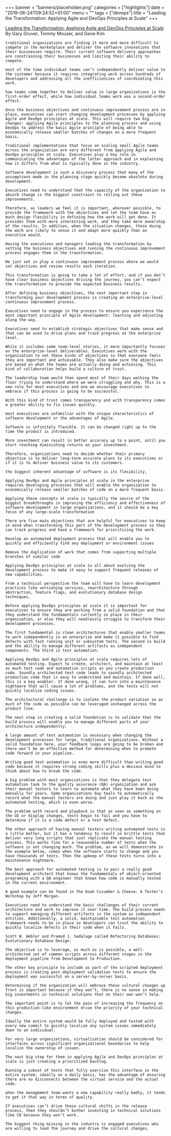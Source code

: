 +++
banner = "banners/placeholder.png"
categories = ["highlights"]
date = "2019-06-24T09:24:52+01:00"
menu = ""
tags = ["devops"]
title = "Leading the Transformation: Applying Agile and DevOps Principles at Scale"
+++

[Leading the Transformation: Applying Agile and DevOps Principles at Scale](https://amzn.to/2Qgl0E9)
By Gary Gruver, Tommy Mouser, and Gene Kim


```traditional organizations are finding it more and more difficult to compete in the marketplace and deliver the software innovations that their businesses require. Their current software delivery approaches are constraining their businesses and limiting their ability to compete.```
                

```most of the time individual teams can’t independently deliver value to the customer because it requires integrating work across hundreds of developers and addressing all the inefficiencies of coordinating this work.```
                

```how teams come together to deliver value in large organizations is the first-order effect, while how individual teams work was a second-order effect.```
                

```Once the business objectives and continuous improvement process are in place, executives can start changing development processes by applying Agile and DevOps principles at scale. This will require two big changes: applying Agile principles to the planning process and using DevOps to address the basic Agile principle of being able to economically release smaller batches of changes on a more frequent basis.```
                

```Traditional implementations that focus on scaling small Agile teams across the organization are very different from applying Agile and DevOps principles at scale. Executives play a key role in communicating the advantages of the latter approach and in explaining how it differs from what is typically done in the industry.```
                

```Software development is such a discovery process that many of the assumptions made in the planning stage quickly become obsolete during development.```
                

```Executives need to understand that the capacity of the organization to absorb change is the biggest constraint to rolling out these improvements.```
                

```Therefore, as leaders we feel it is important, wherever possible, to provide the framework with the objectives and let the team have as much design flexibility in defining how the work will get done. It provides them with more interesting work, and they take more ownership of the results. In addition, when the situation changes, those doing the work are likely to sense it and adapt more quickly than an executive would.```
                

```Having the executives and managers leading the transformation by setting the business objectives and running the continuous improvement process engages them in the transformation.```
                

```We just set in play a continuous improvement process where we would set objectives and review results each iteration.```
                

```This transformation is going to take a lot of effort, and if you don’t have clear business objectives driving the journey, you can’t expect the transformation to provide the expected business results.```
                

```After defining business objectives, the next important step in transforming your development process is creating an enterprise-level continuous improvement process.```
                

```Executives need to engage in the process to ensure you experience the most important principle of Agile development: learning and adjusting along the way.```
                

```Executives need to establish strategic objectives that make sense and that can be used to drive plans and track progress at the enterprise level.```
                

```While it includes some team-level stories, it more importantly focuses on the enterprise-level deliverables. Executives work with the organization to set these kinds of objectives so that everyone feels they are important and achievable. They also make sure the objectives are based on what the teams are actually doing and achieving. This kind of collaboration helps build a culture of trust.```
                

```The leadership team would then spend most of their days walking the floor trying to understand where we were struggling and why. This is a new role for most executives and one we encourage executives to embrace if this process is going to be successful.```
                

```With this kind of trust comes transparency and with transparency comes a greater ability to fix issues quickly.```
                

```most executives are unfamiliar with the unique characteristics of software development or the advantages of Agile.```
                

```Software is infinitely flexible. It can be changed right up to the time the product is introduced.```
                

```More investment can result in better accuracy up to a point, until you start reaching diminishing returns on your investment.```
                

```Therefore, organizations need to decide whether their primary objective is to deliver long-term accurate plans to its executives or if it is to deliver business value to its customers.```
                

```the biggest inherent advantage of software is its flexibility,```
                

```Applying DevOps and Agile principles at scale in the enterprise requires developing processes that will enable the organization to economically release smaller batches of code on a more frequent basis.```
                

```Applying these concepts at scale is typically the source of the biggest breakthroughs in improving the efficiency and effectiveness of software development in large organizations, and it should be a key focus of any large-scale transformation```
                

```There are five main objectives that are helpful for executives to keep in mind when transforming this part of the development process so they can track progress and have a framework for prioritizing the work.```
                

```Develop an automated deployment process that will enable you to quickly and efficiently find any deployment or environment issues```
                

```Remove the duplication of work that comes from supporting multiple branches of similar code```
                

```Applying DevOps principles at scale is all about evolving the development process to make it easy to support frequent releases of new capabilities.```
                

```From a technical perspective the team will have to learn development practices like versioning services, rearchitecture through abstraction, feature flags, and evolutionary database design techniques.```
                

```Before applying DevOps principles at scale it is important for executives to ensure they are working from a solid foundation and that they understand the fundamentals currently in place in their organization, or else they will needlessly struggle to transform their development processes.```
                

```The first fundamental is clean architectures that enable smaller teams to work independently in an enterprise and make it possible to find defects with fast running unit or subsystem tests. The second is build and the ability to manage different artifacts as independent components. The third is test automation.```
                

```Applying DevOps and Agile principles at scale requires lots of automated testing. Expect to create, architect, and maintain at least as much test code and automation scripts as you create production code. Soundly architected test code leads to soundly architected production code that is easy to understand and maintain. If done well, this is a key enabler. If done wrong, it can turn into a maintenance nightmare that will cause a lot of problems, and the tests will not quickly localize coding issues.```
                

```The architectural challenge is to isolate the product variation so as much of the code as possible can be leveraged unchanged across the product line.```
                

```The next step in creating a solid foundation is to validate that the build process will enable you to manage different parts of your architecture independently.```
                

```A large amount of test automation is necessary when changing the development processes for large, traditional organizations. Without a solid foundation here, your feedback loops are going to be broken and there won’t be an effective method for determining when to promote code forward in your pipeline.```
                

```Writing good test automation is even more difficult than writing good code because it requires strong coding skills plus a devious mind to think about how to break the code.```
                

```A big problem with most organizations is that they delegate test automation task to the quality assurance (QA) organization and ask their manual testers to learn to automate what they have been doing manually for years. Some organizations buy tools to automatically record what the manual testers are doing and just play it back as the automated testing, which is even worse.```
                

```The problem with record and playback is that as soon as something on the UI or display changes, tests begin to fail and you have to determine if it is a code defect or a test defect.```                


```The other approach of having manual testers writing automated tests is a little better, but it has a tendency to result in brittle tests that deliver very long scripts that just replicate the manual testing process. This works fine for a reasonable number of tests when the software is not changing much. The problem, as we will demonstrate in the example below, comes when the software starts to change and you have thousands of tests. Then the upkeep of these tests turns into a maintenance nightmare.```
                

```The best approach for automated testing is to pair a really good development architect that knows the fundamentals of object-oriented programing with a QA engineer that knows how code is manually tested in the current environment.```
                

```A good example can be found in the book Cucumber & Cheese: A Tester’s Workshop by Jeff Morgan.```
                

```Executives need to understand the basic challenges of their current architecture and work to improve it over time. The build process needs to support managing different artifacts in the system as independent entities. Additionally, a solid, maintainable test automation framework needs to be in place so developers can trust the ability to quickly localize defects in their code when it fails.```
                

```Scott W. Ambler and Pramod J. Sadalage called Refactoring Databases: Evolutionary Database Design.```
                

```The objective is to leverage, as much as is possible, a well-architected set of common scripts across different stages in the deployment pipeline from Development to Production.```
                

```The other key principle to include as part of the scripted deployment process is creating post-deployment validation tests to ensure the deployment was successful on a server-by-server basis.```
                

```Determining if the organization will embrace these cultural changes up front is important because if they won’t, there is no sense in making big investments in technical solutions that on their own won’t help.```
                

```The important point is to let the pain of increasing the frequency on this production-like environment drive the priority of your technical changes.```
                

```Ideally the entire system would be fully deployed and tested with every new commit to quickly localize any system issues immediately down to an individual.```
                

```For very large organizations, virtualization should be considered for interfaces across significant organizational boundaries to help localize the ownership of issues.```
                

```The next big step for them in applying Agile and DevOps principles at scale is just creating a prioritized backlog.```
                

```Running a subset of tests that fully exercise this interface in the entire system, ideally on a daily basis, has the advantage of ensuring there are no disconnects between the virtual service and the actual code.```
                

```when the management team wants a new capability really badly, it tends to get it that way in terms of quality.```
                

```If executives can’t drive these cultural shifts in the release process, then they shouldn’t bother investing in technical solutions like CD because they won’t work.```
                

```The biggest thing missing in the industry is engaged executives who are willing to lead the journey and drive the cultural changes.```

